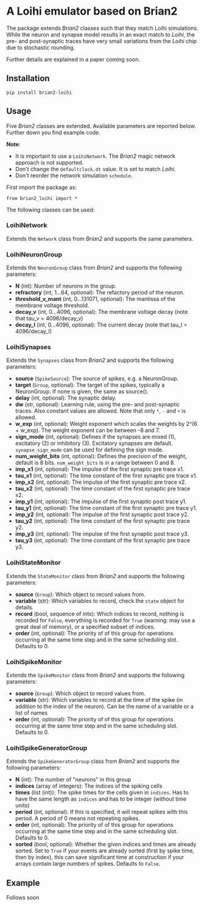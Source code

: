 # A Loihi emulator based on Brian2

The package extends *Brian2* classes such that they match Loihi simulations. While the neuron and synapse model results in an exact match to *Loihi*, the pre- and post-synaptic traces have very small variations from the *Loihi* chip due to stochastic rounding.

Further details are explained in a paper coming soon.

## Installation

```
pip install brian2-loihi
```

## Usage

Five *Brian2* classes are extended. Available parameters are reported below. Further down you find example code.

**Note**:

* It is important to use a `LoihiNetwork`. The *Brian2* magic network approach is not supported.
* Don't change the `defaultclock.dt` value. It is set to match *Loihi*.
* Don't reorder the network simulation `schedule`.

First import the package as:

```
from brian2_loihi import *
```

The following classes can be used:

### LoihiNetwork

Extends the `Network` class from *Brian2* and supports the same parameters.

### LoihiNeuronGroup

Extends the `NeuronGroup` class from *Brian2* and supports the following parameters:

* **N** (int): Number of neurons in the group.
* **refractory** (int, 1...64, optional): The refactory period of the neuron.
* **threshold_v_mant** (int, 0...131071, optional): The mantissa of the membrane voltage threshold.
* **decay_v** (int, 0...4096, optional): The membrane voltage decay (note that tau_v = 4096/decay_v)
* **decay_I** (int, 0...4096, optional): The current decay (note that tau_I = 4096/decay_I)

### LoihiSynapses

Extends the `Synapses` class from *Brian2* and supports the following parameters:

* **source** (`SpikeSource`): The source of spikes, e.g. a NeuronGroup.
* **target** (`Group`, optional): The target of the spikes, typically a NeuronGroup. If none is given, the same as source().
* **delay** (int, optional): The synaptic delay.
* **dw** (str, optional): Learning rule, using the pre- and post-synaptic traces. Also constant values are allowed. Note that only `*`, `-` and `+` is allowed.
* **w_exp** (int, optional): Weight exponent which scales the weights by 2^(6 + w_exp). The weight exponent can be between -8 and 7.
* **sign_mode** (int, optional): Defines if the synapses are mixed (1), excitatory (2) or inhibitory (3). Excitatory synapses are default. `synapse_sign_mode` can be used for defining the sign mode.
* **num_weight_bits** (int, optional): Defines the precision of the weight, default is 8 bits. `num_weight_bits` is in a range between 0 and 8.
* **imp_x1** (int, optional): The impulse of the first synaptic pre trace x1.
* **tau_x1** (int, optional): The time constant of the first synaptic pre trace x1.
* **imp_x2** (int, optional): The impulse of the first synaptic pre trace x2.
* **tau_x2** (int, optional): The time constant of the first synaptic pre trace x2.
* **imp_y1** (int, optional): The impulse of the first synaptic post trace y1.
* **tau_y1** (int, optional): The time constant of the first synaptic pre trace y1.
* **imp_y2** (int, optional): The impulse of the first synaptic post trace y2.
* **tau_y2** (int, optional): The time constant of the first synaptic pre trace y2.
* **imp_y3** (int, optional): The impulse of the first synaptic post trace y3.
* **tau_y3** (int, optional): The time constant of the first synaptic pre trace y3.

### LoihiStateMonitor

Extends the `StateMonitor` class from *Brian2* and supports the following parameters:

* **source** (`Group`): Which object to record values from.
* **variable** (str): Which variables to record, check the `state` object for details.
* **record** (bool, sequence of ints): Which indices to record, nothing is recorded for ``False``, everything is recorded for ``True`` (warning: may use a great deal of memory), or a specified subset of indices.
* **order** (int, optional): The priority of of this group for operations occurring at the same time step and in the same scheduling slot. Defaults to 0.

### LoihiSpikeMonitor

Extends the `SpikeMonitor` class from *Brian2* and supports the following parameters:

* **source** (`Group`): Which object to record values from.
* **variable** (str): Which variables to record at the time of the spike (in addition to the index of the neuron). Can be the name of a variable or a list of names
* **order** (int, optional): The priority of of this group for operations occurring at the same time step and in the same scheduling slot. Defaults to 0.

### LoihiSpikeGeneratorGroup

Extends the `SpikeGeneratorGroup` class from *Brian2* and supports the following parameters:

* **N** (int): The number of "neurons" in this group
* **indices** (array of integers): The indices of the spiking cells
* **times** (list (int)): The spike times for the cells given in ``indices``. Has to have the same length as ``indices`` and has to be integer (without time units)
* **period** (int, optional): If this is specified, it will repeat spikes with this period. A period of 0 means not repeating spikes.
* **order** (int, optional): The priority of of this group for operations occurring at the same time step and in the same scheduling slot. Defaults to 0.
* **sorted** (bool, optional):  Whether the given indices and times are already sorted. Set to ``True`` if your events are already sorted (first by spike time, then by index), this can save significant time at construction if your arrays contain large numbers of spikes. Defaults to ``False``.

## Example

Follows soon
